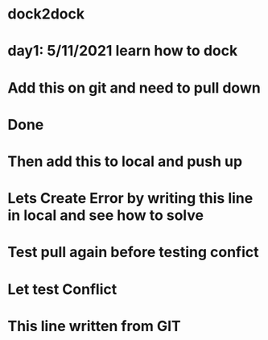 # dock2dock
# day1: 5/11/2021 learn how to dock
# Add this on git and need to pull down
# Done
# Then add this to local and push up
# Lets Create Error by writing this line in local and see how to solve
# Test pull again before testing confict
# Let test Conflict
# This line written from GIT
